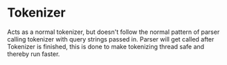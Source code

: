 # Tokenizer
Acts as a normal tokenizer, but doesn't follow the normal pattern of parser calling tokenizer with query strings passed in. Parser will get called after Tokenizer is finished, this is done to make tokenizing thread safe and thereby run faster.

